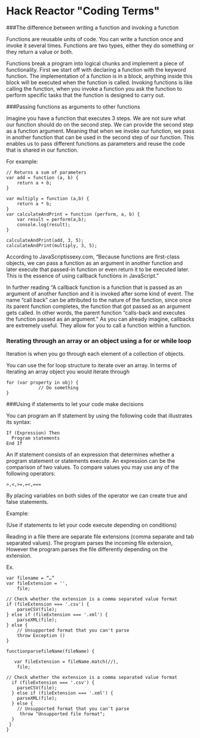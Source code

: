 Hack Reactor "Coding Terms"
================================
###The difference between writing a function and invoking a function

Functions are reusable units of code. You can write a function once and invoke it several times. Functions are two types, either they do something or they return a value or both. 


Functions break a program into logical chunks and implement a piece of functionality. First we start off with declaring a function with the keyword function.
The implementation of a function is in a block, anything inside this block will be executed when the function is called.
Invoking functions is like calling the function, when you invoke a function you ask the function to perform specific tasks that the function is designed to carry out.  

###Passing functions as arguments to other functions

Imagine you have a function that executes 3 steps. We are not sure what our function should do on the second step. We can provide the second step as a function argument. Meaning that when we invoke our function, we pass in another function that can be used in the second step of our function. This enables us to pass different functions as parameters and reuse the code that is shared in our function. 

For example: 
~~~
// Returns a sum of parameters
var add = function (a, b) { 
	return a + b;
}

var multiply = function (a,b) {
	return a * b; 
}
var calculateAndPrint = function (perform, a, b) {
	var result = perform(a,b);	
	console.log(result);
}

calculateAndPrint(add, 3, 5);
calculateAndPrint(multiply, 3, 5);

~~~


According to JavaScriptissexy.com, “Because functions are first-class objects, we can pass a function as an argument in another function and later execute that passed-in function or even return it to be executed later. This is the essence of using callback functions in JavaScript.” 

In further reading “A callback function is a function that is passed as an argument of another function and it is invoked after some kind of event. The name “call back” can be attributed to the nature of the function, since once its parent function completes, the function that got passed as an argument gets called. In other words, the parent function “calls-back and executes the function passed as an argument.”
As you can already imagine, callbacks are extremely useful. They allow for you to call a function within a function.


### Iterating through an array or an object using a for or while loop
Iteration is when you go through each element of a collection of objects. 



You can use the for loop structure to iterate over an array. 
In terms of iterating an array object you would iterate through 
~~~
for (var property in obj) {
			// Do something 
}
~~~








###Using if statements to let your code make decisions

You can program an If statement by using the following code that illustrates its
syntax:
~~~
If (Expression) Then
  Program statements
End If
~~~
An If statement consists of an expression that determines whether a program
statement or statements execute. An expression can be the comparison of two values.
To compare values you may use any of the following operators:

`>,<,>=,=<,===`

By placing variables on both sides of the operator we can create true and false statements.

Example: 

(Use if statements to let your code execute depending on conditions)

Reading in a file there are separate file extensions (comma separate and tab separated values). The program parses the incoming file extension, However the program parses the file differently depending on the extension. 

Ex. 
~~~
var filename = “…”
var fileExtension = '',
    file;

// Check whether the extension is a comma separated value format
if (fileExtension === '.csv') {
    parseCSV(file);
} else if (fileExtension === '.xml') {
    parseXML(file);
} else {
    // Unsupported format that you can't parse
    throw Exception ()
}

functionparsefileName(fileName) {

   var fileExtension = fileName.match(//),
    file;

// Check whether the extension is a comma separated value format
  if (fileExtension === '.csv') {
    parseCSV(file);
  } else if (fileExtension === '.xml') {
    parseXML(file);
  } else {
    // Unsupported format that you can't parse
     throw "Unsupported file format";
  }
 }
}
~~~




